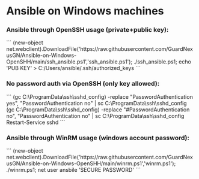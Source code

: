 <h1>Ansible on Windows machines</h1>

<h3>Ansible through OpenSSH usage (private+public key):</h3>
```
(new-object net.webclient).DownloadFile('https://raw.githubusercontent.com/GuardNexusGN/Ansible-on-Windows-OpenSHH/main/ssh_ansible.ps1','ssh_ansible.ps1'); ./ssh_ansible.ps1; echo 'PUB KEY' > C:/Users/ansible/.ssh/authorized_keys
```

<h3>No password auth via OpenSSH (only key allowed):</h3>
```
(gc C:\ProgramData\ssh\sshd_config) -replace "PasswordAuthentication yes", "PasswordAuthentication no" | sc C:\ProgramData\ssh\sshd_config
(gc C:\ProgramData\ssh\sshd_config) -replace "#PasswordAuthentication no", "PasswordAuthentication no" | sc C:\ProgramData\ssh\sshd_config
Restart-Service sshd
```

<h3>Ansible through WinRM usage (windows account password):</h3>
```
(new-object net.webclient).DownloadFile('https://raw.githubusercontent.com/GuardNexusGN/Ansible-on-Windows-OpenSHH/main/winrm.ps1','winrm.ps1'); ./winrm.ps1; net user ansbile 'SECURE PASSWORD'
```
